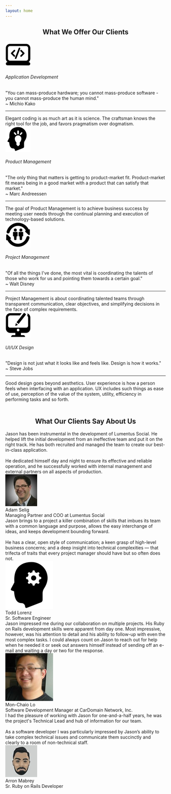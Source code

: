 ```yaml
---
layout: home
---
```


<h2 style="text-align: center">What We Offer Our Clients</h2>

<div class="services">
  <div class="service-summary-wrapper">
    <div class="service-icon">
      <img src="/assets/images/application-development-icon.png" alt="icon" />
    </div>
    <h6>Application Development</h6>
    <span class="service-summary">
      <span class="quote">"You can mass-produce hardware; you cannot mass-produce software - you
      cannot mass-produce the human mind."</span>
      <div class="author">~ Michio Kako</div>
      <hr />
      Elegant coding is as much art as it is science. The craftsman knows the
      right tool for the job, and favors pragmatism over dogmatism.
    </span>
  </div>
  <div class="service-summary-wrapper">
    <div class="service-icon">
      <img src="/assets/images/product-management-icon.png" alt="icon" />
    </div>
    <h6>Product Management</h6>
    <span class="service-summary">
      <span class="quote">"The only thing that matters is getting to product-market fit.
      Product-market fit means being in a good market with a product that can
      satisfy that market."</span>
      <div class="author">~ Marc Andreessen</div>
      <hr />
      The goal of Product Management is to achieve business success by meeting
      user needs through the continual planning and execution of technology-based
      solutions.
    </span>
  </div>
  <div class="service-summary-wrapper">
    <div class="service-icon">
      <img src="/assets/images/project-management-icon.png" alt="icon" />
    </div>
    <h6>Project Management</h6>
    <span class="service-summary">
      <span class="quote">"Of all the things I've done, the most vital is coordinating the talents of
      those who work for us and pointing them towards a certain goal."</span>
      <div class="author">~ Walt Disney</div>
      <hr />
      Project Management is about coordinating talented teams through transparent
      communication, clear objectives, and simplifying decisions in the face of
      complex requirements.
    </span>
  </div>
  <div class="service-summary-wrapper">
    <div class="service-icon">
      <img src="/assets/images/ui-ux-design-icon.png" alt="icon" />
    </div>
    <h6>UI/UX Design</h6>
    <span class="service-summary">
      <span class="quote">"Design is not just what it looks like and feels like.
      Design is how it works."</span>
      <div class="author">~ Steve Jobs</div>
      <hr />
      Good design goes beyond aesthetics. User experience is how a person feels
      when interfacing with an application. UX includes such things as ease of use,
      perception of the value of the system, utility, efficiency in performing
      tasks and so forth.
    </span>
  </div>
</div>

<h2 style="text-align: center; margin-top: 3rem;">What Our Clients Say About Us</h2>

<div class="testimonials">
  <div class="testimonial-wrapper">
    <div class="testimonial">
      <span class="quote">
        Jason has been instrumental in the development of Lumentus Social. He helped
        lift the initial development from an ineffective team and put it on the right
        track. He has both recruited and managed the team to create our best-in-class
        application.
        <br /><br />
        He dedicated himself day and night to ensure its effective and reliable
        operation, and he successfully worked with internal management and external
        partners on all aspects of production.
      </span>
      <div class="author-wrapper">
        <div class="avatar">
          <img src="/assets/images/adam-selig.jpg" alt="Adam Selig" />
        </div>
        <div class="author">
          Adam Selig
          <div class="title">
            Managing Partner and COO at Lumentus Social
          </div>
        </div>
      </div>
    </div>
  </div>

  <div class="testimonial-wrapper">
    <div class="testimonial">
      <span class="quote">
        Jason brings to a project a killer combination of skills that imbues its
        team with a common language and purpose, allows the easy interchange of
        ideas, and keeps development bounding forward.
        <br /><br />
        He has a clear, open style of communication; a keen grasp of high-level
        business concerns; and a deep insight into technical complexities — that
        trifecta of traits that every project manager should have but so often does not.
      </span>
      <div class="author-wrapper">
        <div class="avatar">
          <img src="/assets/images/head26.png" alt="Todd Lorenz" />
        </div>
        <div class="author">
          Todd Lorenz
          <div class="title">Sr. Software Engineer</div>
        </div>
      </div>
    </div>
  </div>
</div>

<div class="testimonials">
  <div class="testimonial-wrapper">
    <div class="testimonial">
      <span class="quote">
        Jason impressed me during our collaboration on multiple projects. His
        Ruby on Rails development skills were apparent from day one. Most impressive,
        however, was his attention to detail and his ability to follow-up with
        even the most complex tasks. I could always count on Jason to reach out
        for help when he needed it or seek out answers himself instead of sending
        off an e-mail and waiting a day or two for the response.
      </span>
      <div class="author-wrapper">
        <div class="avatar">
          <img src="/assets/images/mon-chaio-lo.jpg" alt="Mon-Chaio Lo" />
        </div>
        <div class="author">
          Mon-Chaio Lo
          <div class="title">
            Software Development Manager at CarDomain Network, Inc.
          </div>
        </div>
      </div>
    </div>
  </div>

  <div class="testimonial-wrapper">
    <div class="testimonial">
      <span class="quote">
        I had the pleasure of working with Jason for one-and-a-half years, he was
        the project's Technical Lead and hub of information for our team.
        <br /><br />
        As a software developer I was particularly impressed by Jason’s ability
        to take complex technical issues and communicate them succinctly and
        clearly to a room of non-technical staff.
      </span>
      <div class="author-wrapper">
        <div class="avatar">
          <img src="/assets/images/arron-mabrey.jpg" alt="Arron Mabrey" />
        </div>
        <div class="author">
          Arron Mabrey
          <div class="title">Sr. Ruby on Rails Developer</div>
        </div>
      </div>
    </div>
  </div>
</div>
